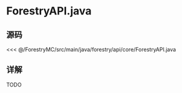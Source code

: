 # ForestryAPI.java

## 源码

<<< @/ForestryMC/src/main/java/forestry/api/core/ForestryAPI.java

## 详解

TODO
